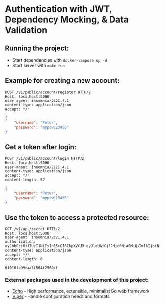# Authentication with JWT, Dependency Mocking, & Data Validation

## Running the project:

* Start dependencies with `docker-compose up -d`
* Start server with `make run`

## Example for creating a new account:

```
POST /v1/public/account/register HTTP/2
Host: localhost:5000
user-agent: insomnia/2021.4.1
content-type: application/json
accept: */*
```

```json
{
 	"username": "Peter",
 	"password": "mypsw123456"
}
```

## Get a token after login:

```
POST /v1/public/account/login HTTP/2
Host: localhost:5000
user-agent: insomnia/2021.4.1
content-type: application/json
accept: */*
content-length: 52
```

```json
{
 	"username": "Peter",
 	"password": "mypsw123456"
}
```

## Use the token to access a protected resource:

```
GET /v1/api/secret HTTP/2
Host: localhost:5000
user-agent: insomnia/2021.4.1
authorization: eyJhbGciOiJIUzI1NiIsInR5cCI6IkpXVCJ9.eyJleHAiOjE2Mjc0NjA0MjQsImlkIjoiNjEwMTBmYjk5ZWFhM2Y1NjRmMjU2MDRmIn0.WaRyekr5knEtIVTFPmObYqz1lLhpX5dvjqT8f4UWsZU
content-type: application/json
accept: */*
content-length: 0
```

```
61010fb99eaa3f564f25604f
```

### External packages used in the development of this project:

* [Echo](https://echo.labstack.com/) - High performance, extensible, minimalist Go web framework
* [Viper](https://github.com/spf13/viper) - Handle configuration needs and formats
